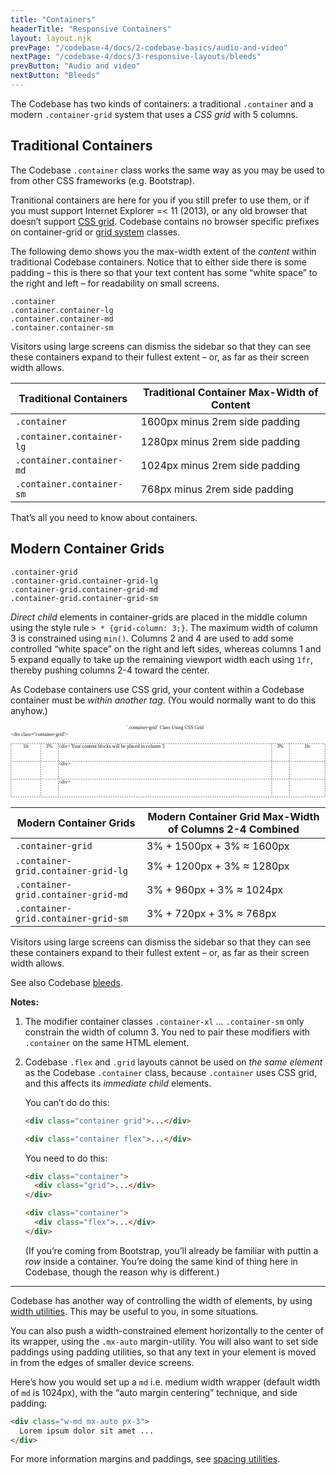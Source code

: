 ```yaml
---
title: "Containers"
headerTitle: "Responsive Containers"
layout: layout.njk
prevPage: "/codebase-4/docs/2-codebase-basics/audio-and-video"
nextPage: "/codebase-4/docs/3-responsive-layouts/bleeds"
prevButton: "Audio and video"
nextButton: "Bleeds"
---
```


<p class="t-lg t-thin">The Codebase has two kinds of containers: a traditional <code>.container</code> and a modern <code>.container-grid</code> system that uses a <em>CSS grid</em> with 5 columns.</p>

## Traditional Containers

The Codebase `.container` class works the same way as you may be used to from other CSS frameworks (e.g. Bootstrap).

<p class="bl-heavy b-color-secondary bg-color-secondary-alt p-2">Tranitional containers are here for you if you still prefer to use them, or if you must support Internet Explorer =&lt; 11 (2013), or any old browser that doesn’t support <a href="https://caniuse.com/css-grid">CSS grid</a>. Codebase contains no browser specific prefixes on container-grid or <a href="/codebase-4/docs/3-responsive-layouts/grid">grid system</a> classes.</p>

The following demo shows you the max-width extent of the _content_ within traditional Codebase containers. Notice that to either side there is some padding – this is there so that your text content has some “white space” to the right and left – for readability on small screens.

<div class="container-grid-full-bleed bg-color-background-alt mt-3 mb-6 py-6">
  <div class="container">
    <div class="mb-1 b-thin bg-color-background py-1"><code>.container</code></div>
  </div>
  <div class="container container-lg">
    <div class="mb-1 b-thin bg-color-background py-1"><code>.container.container-lg</code></div>
  </div>
  <div class="container container-md">
    <div class="mb-1 b-thin bg-color-background py-1"><code>.container.container-md</code></div>
  </div>
  <div class="container container-sm">
    <div class="mb-1 b-thin bg-color-background py-1"><code>.container.container-sm</code></div>
  </div>
</div>

Visitors using large screens can dismiss the sidebar so that they can see these containers expand to their fullest extent – or, as far as their screen width allows.

<table class="table">
<thead>
<tr>
<th>Traditional Containers</th>
<th>Traditional Container Max-Width of Content</th>
</tr>
</thead>
<tbody>
<tr>
<td><code>.container</code></td>
<td>1600px minus 2rem side padding</td>
</tr>
<tr>
<td><code>.container.container-lg</code></td>
<td>1280px minus 2rem side padding</td>
</tr>
<tr>
<td><code>.container.container-md</code></td>
<td>1024px minus 2rem side padding</td>
</tr>
<tr>
<td><code>.container.container-sm</code></td>
<td>768px minus 2rem side padding</td>
</tr>
</tbody>
</table>

That’s all you need to know about containers.

## Modern Container Grids

<div class="container-grid-full-bleed bg-color-background-alt mt-3 mb-6 py-6">
  <div class="container-grid">
    <div class="mb-1 b-thin bg-color-background py-1"><code>.container-grid</code></div>
  </div>
  <div class="container-grid container-grid-lg">
    <div class="mb-1 b-thin bg-color-background py-1"><code>.container-grid.container-grid-lg</code></div>
  </div>
  <div class="container-grid container-grid-md">
    <div class="mb-1 b-thin bg-color-background py-1"><code>.container-grid.container-grid-md</code></div>
  </div>
  <div class="container-grid container-grid-sm">
    <div class="mb-1 b-thin bg-color-background py-1"><code>.container-grid.container-grid-sm</code></div>
  </div>
</div>

_Direct child_ elements in container-grids are placed in the middle column using the style rule `> * {grid-column: 3;}`. The maximum width of column 3 is constrained using `min()`. Columns 2 and 4 are used to add some controlled “white space” on the right and left sides, whereas columns 1 and 5 expand equally to take up the remaining viewport width each using `1fr`, thereby pushing columns 2-4 toward the center.

<p class="bl-heavy b-color-primary bg-color-primary-alt p-2">As Codebase containers use CSS grid, your content within a Codebase container must be <em>within another tag</em>. (You would normally want to do this anyhow.)</p>

<div class="container-grid-full-bleed my-6">
<div class="container-grid container-grid-md">
<svg xmlns="http://www.w3.org/2000/svg" viewBox="0 0 638 147.173"><path d="M1 38.173h636v108H1z" stroke="currentColor" stroke-width=".781" stroke-dasharray="2.342,2.342" stroke-miterlimit="1.5" fill="none"/><path d="M61 38.173v108M97 38.173v108M565 38.173v108M529 38.173v108" stroke="currentColor" stroke-width=".781" stroke-dasharray="2.342,2.342" fill="none"/><path d="M637 74.173H1M637 110.173H1" stroke="currentColor" stroke-width=".751" stroke-dasharray="2.254,2.254" fill="none"/><text transform="translate(264.208 45.26) scale(2.835)"><tspan x="-58.987" y=".5" font-family="ArialMT" font-size="3.528" fill="currentColor">&lt;div&gt; Your content blocks will be placed in column 3</tspan></text><text transform="translate(116.545 81.26) scale(2.835)"><tspan x="-6.895" y=".5" font-family="ArialMT" font-size="3.528" fill="currentColor">&lt;div&gt;</tspan></text><text transform="translate(116.545 117.26) scale(2.835)"><tspan x="-6.895" y=".5" font-family="ArialMT" font-size="3.528" fill="currentColor">&lt;div&gt;</tspan></text><text transform="translate(55 20.173) scale(2.835)"><tspan x="-19.05" y=".883" font-family="ArialMT" font-size="3.528" fill="currentColor">&lt;div class=&quot;container-grid&quot;&gt;</tspan></text><text transform="translate(79 45.26) scale(2.835)"><tspan x="-2.549" y=".5" font-family="ArialMT" font-size="3.528" fill="currentColor">3%</tspan></text><text transform="translate(31 45.26) scale(2.835)"><tspan x="-2.058" y=".5" font-family="ArialMT" font-size="3.528" fill="currentColor">1fr</tspan></text><text transform="translate(547 45.26) scale(2.835)"><tspan x="-2.549" y=".5" font-family="ArialMT" font-size="3.528" fill="currentColor">3%</tspan></text><text transform="translate(601 45.26) scale(2.835)"><tspan x="-2.058" y=".5" font-family="ArialMT" font-size="3.528" fill="currentColor">1fr</tspan></text><text transform="translate(319 7.086) scale(2.835)"><tspan x="-29.961" y=".5" font-family="ArialMT" font-size="3.528" fill="currentColor">`.container-grid` Class Using CSS Grid</tspan></text></svg>
</div>
</div>

<table class="table">
<thead>
<tr>
<th>Modern Container Grids</th>
<th>Modern Container Grid Max-Width of Columns 2-4 Combined</th>
</tr>
</thead>
<tbody>
<tr>
<td><code>.container-grid</code></td>
<td>3% + 1500px + 3% ≈ 1600px</td>
</tr>
<tr>
<td><code>.container-grid.container-grid-lg</code></td>
<td>3% + 1200px + 3% ≈ 1280px</td>
</tr>
<tr>
<td><code>.container-grid.container-grid-md</code></td>
<td>3% + 960px + 3% ≈ 1024px</td>
</tr>
<tr>
<td><code>.container-grid.container-grid-sm</code></td>
<td>3% + 720px + 3% ≈ 768px</td>
</tr>
</tbody>
</table>

Visitors using large screens can dismiss the sidebar so that they can see these containers expand to their fullest extent – or, as far as their screen width allows.

<!-- <div class="full-bleed bg-color-background-alt mt-3 mb-6 py-6">
  <div class="container">
    <div class="mb-1 b-thin bg-color-background py-1"><code>.container</code></div>
  </div>
  <div class="container container-lg">
    <div class="mb-1 b-thin bg-color-background py-1"><code>.container.container-lg</code></div>
  </div>
  <div class="container container-md">
    <div class="mb-1 b-thin bg-color-background py-1"><code>.container.container-md</code></div>
  </div>
  <div class="container container-sm">
    <div class="mb-1 b-thin bg-color-background py-1"><code>.container.container-sm</code></div>
  </div>
</div> -->

<!-- <div class="container-grid-full-bleed bg-color-background-alt mt-3 mb-6 py-6">
  <div class="container">
    <div class="mb-1 b-thin bg-color-background py-1"><code>.container</code></div>
  </div>
  <div class="container container-lg">
    <div class="mb-1 b-thin bg-color-background py-1"><code>.container.container-lg</code></div>
  </div>
  <div class="container container-md">
    <div class="mb-1 b-thin bg-color-background py-1"><code>.container.container-md</code></div>
  </div>
  <div class="container container-sm">
    <div class="mb-1 b-thin bg-color-background py-1"><code>.container.container-sm</code></div>
  </div>
</div> -->

See also Codebase [bleeds](/codebase-4/docs/3-responsive-layouts/bleeds).

**Notes:**

1. The modifier container classes `.container-xl` ... `.container-sm` only constrain the width of column 3. You ned to pair these modifiers with `.container` on the same HTML element.

2. Codebase `.flex` and `.grid` layouts cannot be used on _the same element_ as the Codebase `.container` class, because `.container` uses CSS grid, and this affects its _immediate child_ elements.

    You can’t do do this:

    ```html
    <div class="container grid">...</div>

    <div class="container flex">...</div>
    ```

    You need to do this:

    ```html
    <div class="container">
      <div class="grid">...</div>
    </div>

    <div class="container">
      <div class="flex">...</div>
    </div>
    ```

    (If you’re coming from Bootstrap, you’ll already be familiar with puttin a _row_ inside a container. You’re doing the same kind of thing here in Codebase, though the reason why is different.)

***

Codebase has another way of controlling the width of elements, by using [width utilities](/codebase-4/docs/4-layout-utilities/dimensions#widths). This may be useful to you, in some situations.

You can also push a width-constrained element horizontally to the center of its wrapper, using the `.mx-auto` margin-utility. You will also want to set side paddings using padding utilities, so that any text in your element is moved in from the edges of smaller device screens.

Here’s how you would set up a `md` i.e. medium width wrapper (default width of `md` is 1024px), with the “auto margin centering” technique, and side padding:

```html
<div class="w-md mx-auto px-3">
  Lorem ipsum dolor sit amet ...
</div>
```
For more information margins and paddings, see [spacing utilities](/codebase-4/docs/6-decoration-utilities/spacing).
